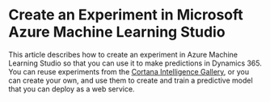 # Create an Experiment in Microsoft Azure Machine Learning Studio
This article describes how to create an experiment in Azure Machine Learning Studio so that you can use it to make predictions in Dynamics 365. You can reuse experiments from the [Cortana Intelligence Gallery](https://gallery.cortanaintelligence.com/), or you can create your own, and use them to create and train a predictive model that you can deploy as a web service. 

